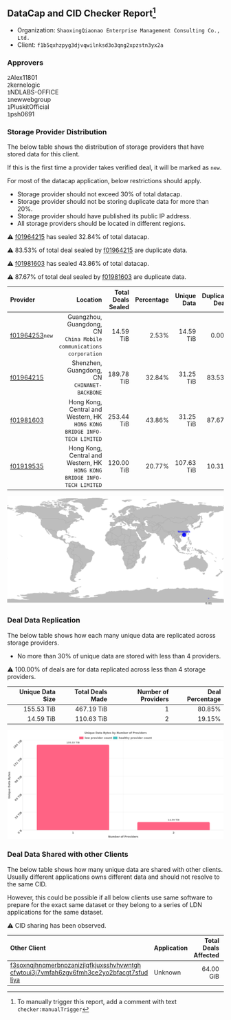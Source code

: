 ## DataCap and CID Checker Report[^1]
 - Organization: `ShaoxingQiaonao Enterprise Management Consulting Co., Ltd.`
 - Client: `f1b5qxhzpyg3djvqwilnksd3o3qng2xpzstn3yx2a`
### Approvers
`2`Alex11801<br/>`2`kernelogic<br/>`1`NDLABS-OFFICE<br/>`1`newwebgroup<br/>`1`PluskitOfficial<br/>`1`psh0691

### Storage Provider Distribution
The below table shows the distribution of storage providers that have stored data for this client.

If this is the first time a provider takes verified deal, it will be marked as `new`.

For most of the datacap application, below restrictions should apply.
 - Storage provider should not exceed 30% of total datacap.
 - Storage provider should not be storing duplicate data for more than 20%.
 - Storage provider should have published its public IP address.
 - All storage providers should be located in different regions.

⚠️ [f01964215](https://filfox.info/en/address/f01964215) has sealed 32.84% of total datacap.

⚠️ 83.53% of total deal sealed by [f01964215](https://filfox.info/en/address/f01964215) are duplicate data.

⚠️ [f01981603](https://filfox.info/en/address/f01981603) has sealed 43.86% of total datacap.

⚠️ 87.67% of total deal sealed by [f01981603](https://filfox.info/en/address/f01981603) are duplicate data.

| Provider                                                    |                                                                    Location | Total Deals Sealed | Percentage | Unique Data | Duplicate Deals |
| :---------------------------------------------------------- | --------------------------------------------------------------------------: | -----------------: | ---------: | ----------: | --------------: |
| [f01964253](https://filfox.info/en/address/f01964253)`new`  |      Guangzhou, Guangdong, CN<br/>`China Mobile communications corporation` |          14.59 TiB |      2.53% |   14.59 TiB |           0.00% |
| [f01964215](https://filfox.info/en/address/f01964215)       |                             Shenzhen, Guangdong, CN<br/>`CHINANET-BACKBONE` |         189.78 TiB |     32.84% |   31.25 TiB |          83.53% |
| [f01981603](https://filfox.info/en/address/f01981603)       | Hong Kong, Central and Western, HK<br/>`HONG KONG BRIDGE INFO-TECH LIMITED` |         253.44 TiB |     43.86% |   31.25 TiB |          87.67% |
| [f01919535](https://filfox.info/en/address/f01919535)       | Hong Kong, Central and Western, HK<br/>`HONG KONG BRIDGE INFO-TECH LIMITED` |         120.00 TiB |     20.77% |  107.63 TiB |          10.31% |

![Provider Distribution](https://raw.githubusercontent.com/data-preservation-programs/filplus-checker-assets/main/filecoin-project/filecoin-plus-large-datasets/issues/975/1672219760305.png)
### Deal Data Replication
The below table shows how each many unique data are replicated across storage providers.
- No more than 30% of unique data are stored with less than 4 providers.

⚠️ 100.00% of deals are for data replicated across less than 4 storage providers.

| Unique Data Size | Total Deals Made | Number of Providers | Deal Percentage |
| ---------------: | ---------------: | ------------------: | --------------: |
|       155.53 TiB |       467.19 TiB |                   1 |          80.85% |
|        14.59 TiB |       110.63 TiB |                   2 |          19.15% |

![Replication Distribution](https://raw.githubusercontent.com/data-preservation-programs/filplus-checker-assets/main/filecoin-project/filecoin-plus-large-datasets/issues/975/1672219761845.png)
### Deal Data Shared with other Clients
The below table shows how many unique data are shared with other clients.
Usually different applications owns different data and should not resolve to the same CID.

However, this could be possible if all below clients use same software to prepare for the exact same dataset or they belong to a series of LDN applications for the same dataset.

⚠️ CID sharing has been observed.

| Other Client                                                                                                                                                                                                              | Application | Total Deals Affected | Unique CIDs | Approvers |
| :------------------------------------------------------------------------------------------------------------------------------------------------------------------------------------------------------------------------ | :---------- | -------------------: | ----------: | :-------- |
| [f3soxnqjhnqmerbnpzanizjlqfkjuxsshvhvwntgh<br/>cfwtoui3j7vmfah6zgv6fmh3ce2yo2bfacgt7sfud<br/>liya](https://filfox.info/en/address/f3soxnqjhnqmerbnpzanizjlqfkjuxsshvhvwntghcfwtoui3j7vmfah6zgv6fmh3ce2yo2bfacgt7sfudliya) | Unknown     |            64.00 GiB |           1 | Unknown   |

[^1]: To manually trigger this report, add a comment with text `checker:manualTrigger`

